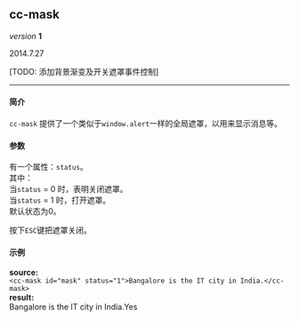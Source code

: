 ## cc-mask

_version_ __1__

2014.7.27

[TODO: 添加背景渐变及开关遮罩事件控制]

----------------

#### 简介
`cc-mask` 提供了一个类似于`window.alert`一样的全局遮罩，以用来显示消息等。

#### 参数

有一个属性：`status`。  
其中：  
当`status` = 0 时，表明关闭遮罩。  
当`status` = 1 时，打开遮罩。  
默认状态为0。

按下`ESC`键把遮罩关闭。  

#### 示例
__source:__   
`<cc-mask id="mask" status="1">Bangalore is the IT city in India.</cc-mask>`  
__result:__   
<cc-mask id="mask" status="1">Bangalore is the IT city in India.Yes</cc-mask>